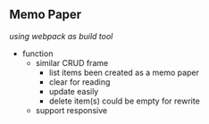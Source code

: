 ## Memo Paper

*using webpack as build tool*

- function
  - similar CRUD frame
    - list items been created as a memo paper
    - clear for reading
    - update easily
    - delete item(s) could be empty for rewrite  
  - support responsive
